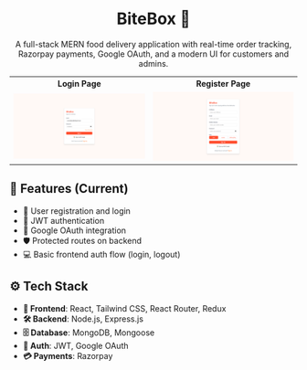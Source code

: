 <h1 align="center">
  <br>
  BiteBox 🍔
  <br>
</h1>

<p align="center">
  A full-stack MERN food delivery application with real-time order tracking, Razorpay payments, Google OAuth, and a modern UI for customers and admins.
</p>

<table align="center">
  <tr>
    <th>Login Page</th>
    <th>Register Page</th>
  </tr>
  <tr>
    <td align="center">
      <img src="./client/public/loginPage_ss.png" alt="Login Page">
    </td>
    <td align="center">
      <img src="./client/public/registerPage_ss.png" alt="Register Page">
    </td>
  </tr>
</table>

## 🌟 Features (Current)

- 👤 User registration and login
- 🔑 JWT authentication
- 🔗 Google OAuth integration
- 🛡 Protected routes on backend
- 💻 Basic frontend auth flow (login, logout)

## ⚙️ Tech Stack

- **🎨 Frontend**: React, Tailwind CSS, React Router, Redux
- **🛠 Backend**: Node.js, Express.js
- **🗄 Database**: MongoDB, Mongoose
- **🔐 Auth**: JWT, Google OAuth
- **💳 Payments**: Razorpay
